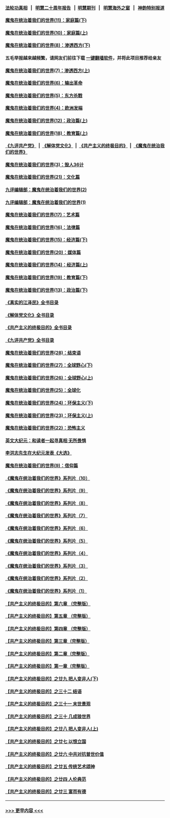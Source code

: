 #### [法轮功真相](https://github.com/gfw-breaker/truth/blob/master/README.md?t=0) &nbsp;&nbsp;|&nbsp;&nbsp; [明慧二十周年报告](https://github.com/gfw-breaker/mh-reports/blob/master/README.md?t=0) &nbsp;&nbsp;|&nbsp;&nbsp;[明慧期刊](https://github.com/gfw-breaker/mh-qikan) &nbsp;&nbsp;|&nbsp;&nbsp; [明慧海外之窗](https://github.com/gfw-breaker/mh-news/blob/master/README.md?t=0) &nbsp;&nbsp;|&nbsp;&nbsp; [神韵特别报道](https://github.com/gfw-breaker/mh-news/blob/master/shenyun.md?t=0)
#### [魔鬼在统治着我们的世界(11)：家庭篇(下)](../pages/nsc422/n10440961.md?t=11200101) 
#### [魔鬼在统治着我们的世界(10)：家庭篇(上)](../pages/nsc422/n10435448.md?t=11200101) 
#### [魔鬼在统治着我们的世界(8)：渗透西方(下)](../pages/nsc422/n10429603.md?t=11200101) 
#### 五毛举报越来越频繁，请网友们前往下载 [一键翻墙软件](https://github.com/gfw-breaker/ssr-accounts)，并将此项目推荐给亲友
#### [魔鬼在统治着我们的世界(7)：渗透西方(上)](../pages/nsc422/n10426013.md?t=11200101) 
#### [魔鬼在统治着我们的世界(6)：输出革命](../pages/nsc422/n10421536.md?t=11200101) 
#### [魔鬼在统治着我们的世界(5)：东方杀戮](../pages/nsc422/n10417707.md?t=11200101) 
#### [魔鬼在统治着我们的世界(4)：欧洲发端](../pages/nsc422/n10414890.md?t=11200101) 
#### [魔鬼在统治着我们的世界(12)：政治篇(上)](../pages/nsc422/n10444576.md?t=11200101) 
#### [魔鬼在统治着我们的世界(18)：教育篇(上)](../pages/nsc422/n10526970.md?t=11200101) 
#### [《九评共产党》](https://github.com/begood0513/9ping.md/blob/master/README.md) &nbsp;|&nbsp; [《解体党文化》](../../../../jtdwh.md/blob/master/README.md)  &nbsp;|&nbsp; [《共产主义的终极目的》](../../../../gczydzjmd.md/blob/master/README.md) &nbsp;|&nbsp; [《魔鬼在统治我们的世界》](../../../../mgztzwmdsj.md/blob/master/README.md) 
#### [魔鬼在统治着我们的世界(3)：毁人36计](../pages/nsc422/n10411583.md?t=11200101) 
#### [魔鬼在统治着我们的世界(21)：文化篇](../pages/nsc422/n10597706.md?t=11200101) 
#### [九评编辑部：魔鬼在统治着我们的世界(2)](../pages/nsc422/n10410036.md?t=11200101) 
#### [九评编辑部：魔鬼在统治着我们的世界(1)](../pages/nsc422/n10406825.md?t=11200101) 
#### [魔鬼在统治着我们的世界(17)：艺术篇](../pages/nsc422/n10499093.md?t=11200101) 
#### [魔鬼在统治着我们的世界(16)：法律篇](../pages/nsc422/n10485969.md?t=11200101) 
#### [魔鬼在统治着我们的世界(15)：经济篇(下)](../pages/nsc422/n10469975.md?t=11200101) 
#### [魔鬼在统治着我们的世界(20)：媒体篇](../pages/nsc422/n10586579.md?t=11200101) 
#### [魔鬼在统治着我们的世界(14)：经济篇(上)](../pages/nsc422/n10457370.md?t=11200101) 
#### [魔鬼在统治着我们的世界(19)：教育篇(下)](../pages/nsc422/n10564808.md?t=11200101) 
#### [魔鬼在统治着我们的世界(13)：政治篇(下)](../pages/nsc422/n10448270.md?t=11200101) 
#### [《真实的江泽民》全书目录](../pages/nsc422/n13721399.md?t=11200101) 
#### [《解体党文化》全书目录](../pages/nsc422/n13721157.md?t=11200101) 
#### [《共产主义的终极目的》全书目录](../pages/nsc422/n13721048.md?t=11200101) 
#### [《九评共产党》全书目录](../pages/nsc422/n13708085.md?t=11200101) 
#### [魔鬼在统治着我们的世界(28)：结束语](../pages/nsc422/n10936246.md?t=11200101) 
#### [魔鬼在统治着我们的世界(27)：全球野心(下)](../pages/nsc422/n10928319.md?t=11200101) 
#### [魔鬼在统治着我们的世界(26)：全球野心(上)](../pages/nsc422/n10900318.md?t=11200101) 
#### [魔鬼在统治着我们的世界(25)：全球化](../pages/nsc422/n10788205.md?t=11200101) 
#### [魔鬼在统治着我们的世界(24)：环保主义(下)](../pages/nsc422/n10695307.md?t=11200101) 
#### [魔鬼在统治着我们的世界(23)：环保主义(上)](../pages/nsc422/n10688613.md?t=11200101) 
#### [魔鬼在统治着我们的世界(22)：恐怖主义](../pages/nsc422/n10614727.md?t=11200101) 
#### [英文大纪元：和读者一起寻真相 无所畏惧](../pages/nsc422/n12542027.md?t=11200101) 
#### [李洪志先生在大纪元发表《大选》](../pages/nsc422/n12534746.md?t=11200101) 
#### [魔鬼在统治着我们的世界(9)：信仰篇](../pages/nsc422/n10432159.md?t=11200101) 
#### [《魔鬼在统治着我们的世界》系列片（10）](../pages/nsc422/n12292670.md?t=11200101) 
#### [《魔鬼在统治着我们的世界》系列片（9）](../pages/nsc422/n12290859.md?t=11200101) 
#### [《魔鬼在统治着我们的世界》系列片（8）](../pages/nsc422/n12287445.md?t=11200101) 
#### [《魔鬼在统治着我们的世界》系列片（7）](../pages/nsc422/n12283425.md?t=11200101) 
#### [《魔鬼在统治着我们的世界》系列片（6）](../pages/nsc422/n12282314.md?t=11200101) 
#### [《魔鬼在统治着我们的世界》系列片（5）](../pages/nsc422/n12281419.md?t=11200101) 
#### [《魔鬼在统治着我们的世界》系列片（4）](../pages/nsc422/n12274024.md?t=11200101) 
#### [《魔鬼在统治着我们的世界》系列片（3）](../pages/nsc422/n12271322.md?t=11200101) 
#### [《魔鬼在统治着我们的世界》系列片（2）](../pages/nsc422/n12269049.md?t=11200101) 
#### [《魔鬼在统治着我们的世界》系列片（1）](../pages/nsc422/n12267575.md?t=11200101) 
#### [【共产主义的终极目的】第六章 （完整版）](../pages/nsc422/n11428913.md?t=11200101) 
#### [【共产主义的终极目的】第五章 （完整版）](../pages/nsc422/n11428912.md?t=11200101) 
#### [【共产主义的终极目的】第四章 （完整版）](../pages/nsc422/n11428907.md?t=11200101) 
#### [【共产主义的终极目的】第三章（完整版）](../pages/nsc422/n11428848.md?t=11200101) 
#### [【共产主义的终极目的】第二章（完整版）](../pages/nsc422/n11428831.md?t=11200101) 
#### [【共产主义的终极目的】第一章（完整版）](../pages/nsc422/n11417651.md?t=11200101) 
#### [【共产主义的终极目的】之廿九 把人变非人(下)](../pages/nsc422/n11344140.md?t=11200101) 
#### [【共产主义的终极目的】之三十二 结语](../pages/nsc422/n11360535.md?t=11200101) 
#### [【共产主义的终极目的】之三十一 末世景观](../pages/nsc422/n11351129.md?t=11200101) 
#### [【共产主义的终极目的】之三十 几成狼世界](../pages/nsc422/n11348280.md?t=11200101) 
#### [【共产主义的终极目的】之廿八 把人变非人(上)](../pages/nsc422/n11340492.md?t=11200101) 
#### [【共产主义的终极目的】之廿七 以恨立国](../pages/nsc422/n11336944.md?t=11200101) 
#### [【共产主义的终极目的】之廿六 中共对抗普世价值](../pages/nsc422/n11324785.md?t=11200101) 
#### [【共产主义的终极目的】之廿五 传统艺术颂神](../pages/nsc422/n11296396.md?t=11200101) 
#### [【共产主义的终极目的】之廿四 人伦典范](../pages/nsc422/n11296397.md?t=11200101) 
#### [【共产主义的终极目的】之廿三 富而有德](../pages/nsc422/n11283598.md?t=11200101) 

----
#### [ >>> 更早内容 <<< ](../indexes/nsc422-earlier.md)
